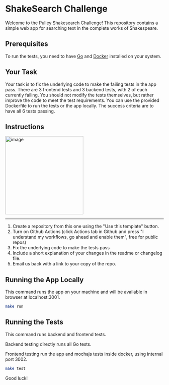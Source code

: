# ShakeSearch Challenge

Welcome to the Pulley Shakesearch Challenge! This repository contains a simple web app for searching text in the complete works of Shakespeare.

## Prerequisites

To run the tests, you need to have [Go](https://go.dev/doc/install) and [Docker](https://docs.docker.com/engine/install/) installed on your system.

## Your Task

Your task is to fix the underlying code to make the failing tests in the app pass. There are 3 frontend tests and 3 backend tests, with 2 of each currently failing. You should not modify the tests themselves, but rather improve the code to meet the test requirements. You can use the provided Dockerfile to run the tests or the app locally. The success criteria are to have all 6 tests passing.

## Instructions

<img width="248" alt="image" src="https://github.com/ProlificLabs/shakesearch/assets/98766735/061a0129-bd33-49a4-b6a6-009513fe8661">

*** 

1. Create a repository from this one using the "Use this template" button.
2. Turn on Github Actions (click Actions tab in Github and press "I understand my workflows, go ahead and enable them", free for public repos)
3. Fix the underlying code to make the tests pass
5. Include a short explanation of your changes in the readme or changelog file.
6. Email us back with a link to your copy of the repo.

## Running the App Locally


This command runs the app on your machine and will be available in browser at localhost:3001.

```bash
make run
```

## Running the Tests

This command runs backend and frontend tests.

Backend testing directly runs all Go tests.

Frontend testing run the app and mochajs tests inside docker, using internal port 3002.

```bash
make test
```

Good luck!
